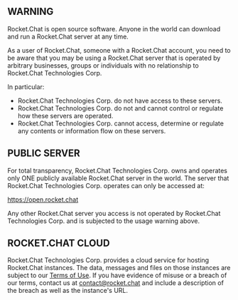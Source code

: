 ## WARNING

Rocket.Chat is open source software. Anyone in the world can download and run a Rocket.Chat server at any time.

As a user of Rocket.Chat, someone with a Rocket.Chat account, you need to be aware that you may be using a Rocket.Chat server that is operated by arbitrary businesses, groups or individuals with no relationship to Rocket.Chat Technologies Corp.

In particular:

- Rocket.Chat Technologies Corp. do not have access to these servers.  
- Rocket.Chat Technologies Corp. do not and cannot control or regulate how these servers are operated.   
- Rocket.Chat Technologies Corp. cannot access, determine or regulate any contents or information flow on these servers.

## PUBLIC SERVER

For total transparency, Rocket.Chat Technologies Corp. owns and operates only ONE publicly available Rocket.Chat server in the world. The server that Rocket.Chat Technologies Corp. operates can only be accessed at:

https://open.rocket.chat     

Any other Rocket.Chat server you access is not operated by Rocket.Chat Technologies Corp. and is subjected to the usage warning above.

## ROCKET.CHAT CLOUD

Rocket.Chat Technologies Corp. provides a cloud service for hosting Rocket.Chat instances. The data, messages and files on those instances are subject to our [Terms of Use](https://arma.chat/terms). If you have evidence of misuse or a breach of our terms, contact us at [contact@rocket.chat](mailto:contact@rocket.chat) and include a description of the breach as well as the instance's URL.
